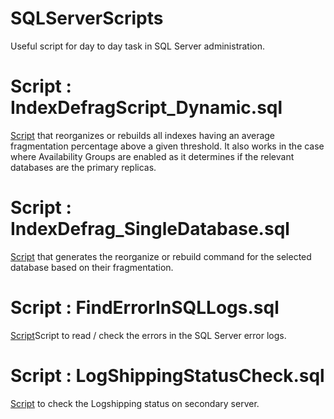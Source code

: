 # SQLServerScripts
Useful script for day to day task in SQL Server administration. 


# Script : IndexDefragScript_Dynamic.sql

[Script](https://github.com/TauqirHassnain/SQLServerScripts/blob/main/IndexDefragScript_Dynamic.sql) that reorganizes or rebuilds all indexes having an average fragmentation percentage above a given threshold. It also works in the case where Availability Groups are enabled as it determines if the relevant databases are the primary replicas.

# Script : IndexDefrag_SingleDatabase.sql

[Script](https://github.com/TauqirHassnain/SQLServerScripts/blob/main/IndexDefrag_SingleDatabase.sql) that generates the reorganize or rebuild command for the selected database based on their fragmentation.

# Script : FindErrorInSQLLogs.sql

[Script](https://github.com/TauqirHassnain/SQLServerScripts/blob/main/FindErrorInSQLLogs.sql)Script to read / check the errors in the SQL Server error logs.

# Script : LogShippingStatusCheck.sql

[Script](https://github.com/TauqirHassnain/SQLServerScripts/blob/main/LogShippingStatusCheck.sql) to check the Logshipping status on secondary server.
